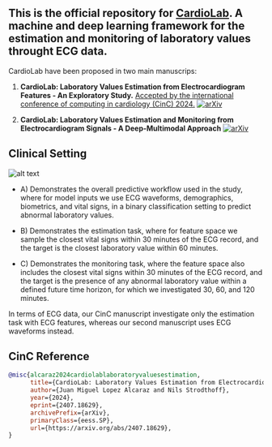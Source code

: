 ## This is the official repository for <ins>CardioLab</ins>. A machine and deep learning framework for the estimation and monitoring of laboratory values throught ECG data.

CardioLab have been proposed in two main manuscrips:

1. **CardioLab: Laboratory Values Estimation from Electrocardiogram Features - An Exploratory Study.** <ins>Accepted by the international conference of computing in cardiology (CinC) 2024.</ins> [![arXiv](https://img.shields.io/badge/arXiv-1234.56789-b31b1b.svg)](https://arxiv.org/abs/2407.18629)
   
2. **CardioLab: Laboratory Values Estimation and Monitoring from Electrocardiogram Signals - A Deep-Multimodal Approach** [![arXiv](https://img.shields.io/badge/arXiv-1234.56789-b31b1b.svg)](https://arxiv.org/abs/2405.15871)




## Clinical Setting

![alt text](https://github.com/AI4HealthUOL/KardioLab/blob/main/reports/abstract.png?style=centerme)

 
- A) Demonstrates the overall predictive workflow used in the study, where for model inputs we use ECG waveforms, demographics, biometrics, and vital signs, in a binary classification setting to predict abnormal laboratory values.

- B) Demonstrates the estimation task, where for feature space we sample the closest vital signs within 30 minutes of the ECG record, and the target is the closest laboratory value within 60 minutes.

- C) Demonstrates the monitoring task, where the feature space also includes the closest vital signs within 30 minutes of the ECG record, and the target is the presence of any abnormal laboratory value within a defined future time horizon, for which we investigated 30, 60, and 120 minutes.



In terms of ECG data, our CinC manuscript investigate only the estimation task with ECG features, whereas our second manuscript uses ECG waveforms instead.


## CinC Reference
```bibtex
@misc{alcaraz2024cardiolablaboratoryvaluesestimation,
      title={CardioLab: Laboratory Values Estimation from Electrocardiogram Features -- An Exploratory Study}, 
      author={Juan Miguel Lopez Alcaraz and Nils Strodthoff},
      year={2024},
      eprint={2407.18629},
      archivePrefix={arXiv},
      primaryClass={eess.SP},
      url={https://arxiv.org/abs/2407.18629}, 
}
```





